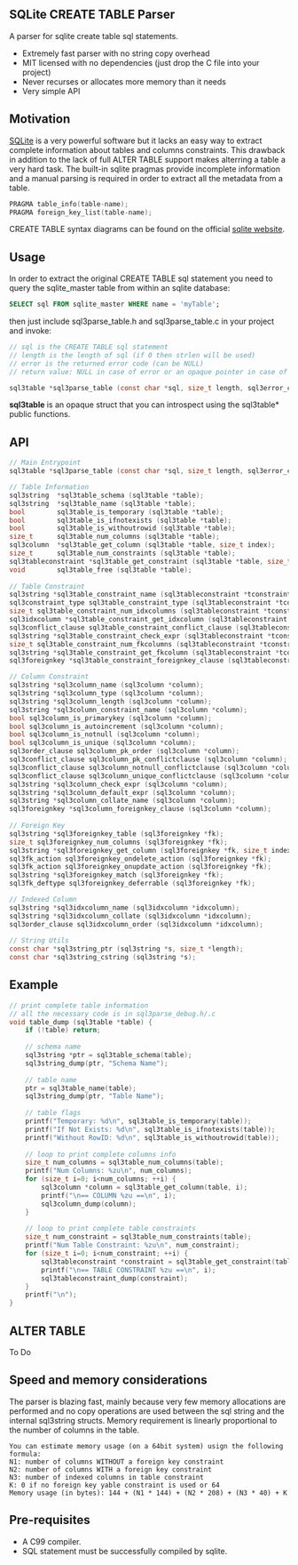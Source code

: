 ## SQLite CREATE TABLE Parser
A parser for sqlite create table sql statements.

* Extremely fast parser with no string copy overhead
* MIT licensed with no dependencies (just drop the C file into your project)
* Never recurses or allocates more memory than it needs
* Very simple API 

## Motivation
[SQLite](https://www.sqlite.org/) is a very powerful software but it lacks an easy way to extract complete information about tables and columns constraints. This drawback in addition to the lack of full ALTER TABLE support makes alterring a table a very hard task. The built-in sqlite pragmas provide incomplete information and a manual parsing is required in order to extract all the metadata from a table.
```c
PRAGMA table_info(table-name);  
PRAGMA foreign_key_list(table-name);
```
CREATE TABLE syntax diagrams can be found on the official [sqlite website](https://www.sqlite.org/lang_createtable.html).


## Usage
In order to extract the original CREATE TABLE sql statement you need to query the sqlite_master table from within an sqlite database:
```sql
SELECT sql FROM sqlite_master WHERE name = 'myTable';
```

then just include sql3parse_table.h and sql3parse_table.c in your project and invoke:
```c
// sql is the CREATE TABLE sql statement
// length is the length of sql (if 0 then strlen will be used)
// error is the returned error code (can be NULL)
// return value: NULL in case of error or an opaque pointer in case of success

sql3table *sql3parse_table (const char *sql, size_t length, sql3error_code *error);
```
**sql3table** is an opaque struct that you can introspect using the sql3table* public functions.

## API
```c
// Main Entrypoint
sql3table *sql3parse_table (const char *sql, size_t length, sql3error_code *error);

// Table Information
sql3string  *sql3table_schema (sql3table *table);
sql3string  *sql3table_name (sql3table *table);
bool        sql3table_is_temporary (sql3table *table);
bool        sql3table_is_ifnotexists (sql3table *table);
bool        sql3table_is_withoutrowid (sql3table *table);
size_t      sql3table_num_columns (sql3table *table);
sql3column  *sql3table_get_column (sql3table *table, size_t index);
size_t      sql3table_num_constraints (sql3table *table);
sql3tableconstraint *sql3table_get_constraint (sql3table *table, size_t index);
void        sql3table_free (sql3table *table);
	
// Table Constraint
sql3string *sql3table_constraint_name (sql3tableconstraint *tconstraint);
sql3constraint_type sql3table_constraint_type (sql3tableconstraint *tconstraint);
size_t sql3table_constraint_num_idxcolumns (sql3tableconstraint *tconstraint);
sql3idxcolumn *sql3table_constraint_get_idxcolumn (sql3tableconstraint *tconstraint, size_t index);
sql3conflict_clause sql3table_constraint_conflict_clause (sql3tableconstraint *tconstraint);
sql3string *sql3table_constraint_check_expr (sql3tableconstraint *tconstraint);
size_t sql3table_constraint_num_fkcolumns (sql3tableconstraint *tconstraint);
sql3string *sql3table_constraint_get_fkcolumn (sql3tableconstraint *tconstraint, size_t index);
sql3foreignkey *sql3table_constraint_foreignkey_clause (sql3tableconstraint *tconstraint);

// Column Constraint
sql3string *sql3column_name (sql3column *column);
sql3string *sql3column_type (sql3column *column);
sql3string *sql3column_length (sql3column *column);
sql3string *sql3column_constraint_name (sql3column *column);
bool sql3column_is_primarykey (sql3column *column);
bool sql3column_is_autoincrement (sql3column *column);
bool sql3column_is_notnull (sql3column *column);
bool sql3column_is_unique (sql3column *column);
sql3order_clause sql3column_pk_order (sql3column *column);
sql3conflict_clause sql3column_pk_conflictclause (sql3column *column);
sql3conflict_clause sql3column_notnull_conflictclause (sql3column *column);
sql3conflict_clause sql3column_unique_conflictclause (sql3column *column);
sql3string *sql3column_check_expr (sql3column *column);
sql3string *sql3column_default_expr (sql3column *column);
sql3string *sql3column_collate_name (sql3column *column);
sql3foreignkey *sql3column_foreignkey_clause (sql3column *column);
	
// Foreign Key
sql3string *sql3foreignkey_table (sql3foreignkey *fk);
size_t sql3foreignkey_num_columns (sql3foreignkey *fk);
sql3string *sql3foreignkey_get_column (sql3foreignkey *fk, size_t index);
sql3fk_action sql3foreignkey_ondelete_action (sql3foreignkey *fk);
sql3fk_action sql3foreignkey_onupdate_action (sql3foreignkey *fk);
sql3string *sql3foreignkey_match (sql3foreignkey *fk);
sql3fk_deftype sql3foreignkey_deferrable (sql3foreignkey *fk);

// Indexed Column
sql3string *sql3idxcolumn_name (sql3idxcolumn *idxcolumn);
sql3string *sql3idxcolumn_collate (sql3idxcolumn *idxcolumn);
sql3order_clause sql3idxcolumn_order (sql3idxcolumn *idxcolumn);
	
// String Utils
const char *sql3string_ptr (sql3string *s, size_t *length);
const char *sql3string_cstring (sql3string *s);
```

## Example
```c
// print complete table information
// all the necessary code is in sql3parse_debug.h/.c
void table_dump (sql3table *table) {
	if (!table) return;
	
	// schema name
	sql3string *ptr = sql3table_schema(table);
	sql3string_dump(ptr, "Schema Name");
	
	// table name
	ptr = sql3table_name(table);
	sql3string_dump(ptr, "Table Name");
	
	// table flags
	printf("Temporary: %d\n", sql3table_is_temporary(table));
	printf("If Not Exists: %d\n", sql3table_is_ifnotexists(table));
	printf("Without RowID: %d\n", sql3table_is_withoutrowid(table));
	
	// loop to print complete columns info
	size_t num_columns = sql3table_num_columns(table);
	printf("Num Columns: %zu\n", num_columns);
	for (size_t i=0; i<num_columns; ++i) {
		sql3column *column = sql3table_get_column(table, i);
		printf("\n== COLUMN %zu ==\n", i);
		sql3column_dump(column);
	}
	
	// loop to print complete table constraints
	size_t num_constraint = sql3table_num_constraints(table);
	printf("Num Table Constraint: %zu\n", num_constraint);
	for (size_t i=0; i<num_constraint; ++i) {
		sql3tableconstraint *constraint = sql3table_get_constraint(table, i);
		printf("\n== TABLE CONSTRAINT %zu ==\n", i);
		sql3tableconstraint_dump(constraint);
	}
    printf("\n");
}
```

## ALTER TABLE
To Do

## Speed and memory considerations
The parser is blazing fast, mainly because very few memory allocations are performed and no copy operations are used between the sql string and the internal sql3string structs. Memory requirement is linearly proportional to the number of columns in the table.
```
You can estimate memory usage (on a 64bit system) usign the following formula:
N1: number of columns WITHOUT a foreign key constraint
N2: number of columns WITH a foreign key constraint
N3: number of indexed columns in table constraint
K: 0 if no foreign key yable constraint is used or 64
Memory usage (in bytes): 144 + (N1 * 144) + (N2 * 208) + (N3 * 40) + K
```

## Pre-requisites
- A C99 compiler.
- SQL statement must be successfully compiled by sqlite.
